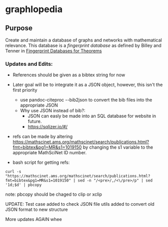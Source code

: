 # graphlopedia
## Purpose
Create and maintain a database of graphs and networks with mathematical relevance. This database is a *fingerprint database* as defined by Billey and Tenner in <a href="https://sites.math.washington.edu/~billey/papers/fingerprints.pdf"> Fingerprint Databases for Theorems </a>

### Updates and Edits:
* References should be given as a bibtex string for now
* Later goal will be to integrate it as a JSON object, however, this isn't the first priority
  * use pandoc-citeproc --bib2json to convert the bib files into the appropriate JSON
  * Why use JSON instead of bib?:
    - JSON can easly be made into an SQL database for website in future.
    - https://sqlizer.io/#/

* refs can be made by altering https://mathscinet.ams.org/mathscinet/search/publications.html?fmt=bibtex&pg1=MR&s1=1019150 by changing the s1 variable to the appropriate MathSciNet ID number.

* bash script for getting refs: 

~~~~
curl -s "https://mathscinet.ams.org/mathscinet/search/publications.html?fmt=bibtex&pg1=MR&s1=1019150" | sed -n "/<pre>/,/<\/pre>/p" | sed '1d;$d' | pbcopy
~~~~

note: pbcopy should be chaged to clip or xclip

UPDATE:
Test case added to check JSON file
utils added to convert old JSON format to new structure

More updates AGAIN whee